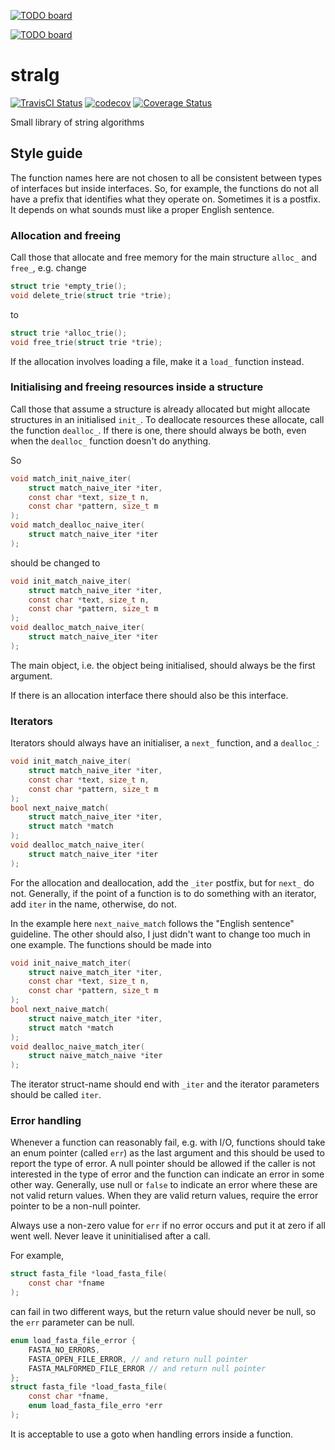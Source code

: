 [![TODO board](https://imdone.io/api/1.0/projects/5c02e1cddfdd1c0ebf0c438f/badge)](https://imdone.io/app#/board/mailund/stralg)

[![TODO board](https://imdone.io/api/1.0/projects/5c02c3b4dfdd1c0ebf0c4291/badge)](https://imdone.io/app#/board/mailund/stralg)

# stralg

[![TravisCI Status](https://travis-ci.org/mailund/stralg.svg?branch=master)](https://travis-ci.org/mailund/stralg)
[![codecov](https://codecov.io/gh/mailund/stralg/branch/master/graph/badge.svg)](https://codecov.io/gh/mailund/stralg)
[![Coverage Status](https://coveralls.io/repos/github/mailund/stralg/badge.svg?branch=improve-tests)](https://coveralls.io/github/mailund/stralg?branch=improve-tests)

Small library of string algorithms

## Style guide

The function names here are not chosen to all be consistent between types of interfaces but inside interfaces. So, for example, the functions do not all have a prefix that identifies what they operate on. Sometimes it is a postfix. It depends on what sounds must like a proper English sentence.

### Allocation and freeing

Call those that allocate and free memory for the main structure `alloc_` and `free_`, e.g. change

```c
struct trie *empty_trie();
void delete_trie(struct trie *trie);
```

to

```c
struct trie *alloc_trie();
void free_trie(struct trie *trie);
```

If the allocation involves loading a file, make it a `load_` function instead.

### Initialising and freeing resources inside a structure

Call those that assume a structure is already allocated but might allocate structures in an initialised `init_`. To deallocate resources these allocate, call the function `dealloc_`. If there is one, there should always be both, even when the `dealloc_` function doesn't do anything.

So

```c
void match_init_naive_iter(
    struct match_naive_iter *iter,
    const char *text, size_t n,
    const char *pattern, size_t m
);
void match_dealloc_naive_iter(
    struct match_naive_iter *iter
);
```

should be changed to

```c
void init_match_naive_iter(
    struct match_naive_iter *iter,
    const char *text, size_t n,
    const char *pattern, size_t m
);
void dealloc_match_naive_iter(
    struct match_naive_iter *iter
);
```

The main object, i.e. the object being initialised, should always be the first argument.

If there is an allocation interface there should also be this interface.

### Iterators

Iterators should always have an initialiser, a `next_` function, and a `dealloc_`:

```c
void init_match_naive_iter(
    struct match_naive_iter *iter,
    const char *text, size_t n,
    const char *pattern, size_t m
);
bool next_naive_match(
    struct match_naive_iter *iter,
    struct match *match
);
void dealloc_match_naive_iter(
    struct match_naive_iter *iter
);
```

For the allocation and deallocation, add the `_iter` postfix, but for `next_` do not. Generally, if the point of a function is to do something with an iterator, add `iter` in the name, otherwise, do not.

In the example here `next_naive_match` follows the "English sentence" guideline. The other should also, I just didn't want to change too much in one example. The functions should be made into

```c
void init_naive_match_iter(
    struct naive_match_iter *iter,
    const char *text, size_t n,
    const char *pattern, size_t m
);
bool next_naive_match(
    struct naive_match_iter *iter,
    struct match *match
);
void dealloc_naive_match_iter(
    struct naive_match_naive *iter
);
```

The iterator struct-name should end with `_iter` and the iterator parameters should be called `iter`.

### Error handling

Whenever a function can reasonably fail, e.g. with I/O, functions should take an enum pointer (called `err`) as the last argument and this should be used to report the type of error. A null pointer should be allowed if the caller is not interested in the type of error and the function can indicate an error in some other way. Generally, use null or `false` to indicate an error where these are not valid return values. When they are valid return values, require the error pointer to be a non-null pointer.

Always use a non-zero value for `err` if no error occurs and put it at zero if all went well. Never leave it uninitialised after a call.

For example, 

```c
struct fasta_file *load_fasta_file(
    const char *fname
);
```

can fail in two different ways, but the return value should never be null, so the `err` parameter can be null.

```c
enum load_fasta_file_error {
    FASTA_NO_ERRORS,
    FASTA_OPEN_FILE_ERROR, // and return null pointer
    FASTA_MALFORMED_FILE_ERROR // and return null pointer
};
struct fasta_file *load_fasta_file(
    const char *fname,
    enum load_fasta_file_erro *err
);
```

It is acceptable to use a goto when handling errors inside a function.

